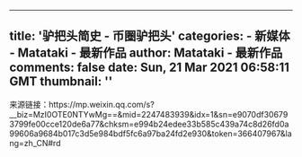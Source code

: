 
---
title: '驴把头简史 - 币圈驴把头'
categories: 
    - 新媒体
    - Matataki - 最新作品
author: Matataki - 最新作品
comments: false
date: Sun, 21 Mar 2021 06:58:11 GMT
thumbnail: ''
---

<div>   
来源链接：https://mp.weixin.qq.com/s?__biz=MzI0OTE0NTYwMg==&mid=2247483939&idx=1&sn=e9070df306793799fe00cce120de6a77&chksm=e994b24edee33b585c439a74c8d26fd0a99606a9684b017c3d5e984bdf5fc6a97ba24fd2e930&token=366407967&lang=zh_CN#rd  
</div>
            
